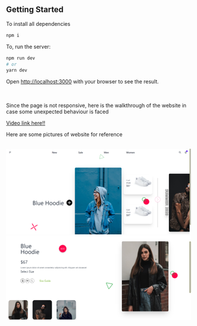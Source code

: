 ## Getting Started
To install all dependencies
```bash
npm i
```
To, run the server:

```bash
npm run dev
# or
yarn dev
```
Open [http://localhost:3000](http://localhost:3000) with your browser to see the result. 

<br /><br />
Since the page is not responsive, here is the walkthrough of the website in case some unexpected behaviour is faced

[Video link here!!](https://vimeo.com/manage/videos/694281343?embedded=false&source=video_title&owner=152017704)

Here are some pictures of website for reference 
<br /><br />

![Start](https://github.com/healertrix/qoohoo/blob/main/website_pics/website1.png)
![After animation](https://github.com/healertrix/qoohoo/blob/main/website_pics/website2.png)



